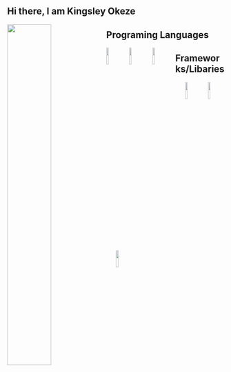## Hi there, I am Kingsley Okeze

<img align="left" width="45%" src="https://github-readme-stats.vercel.app/api?username=kingsley1618&show_icons=true&theme=cobalt"/>

## Programing Languages
<img align="left" width="10%" src="https://img.shields.io/badge/javascript-%23323330.svg?style=for-the-badge&logo=javascript&logoColor=%23F7DF1E"/>
<img align="left" width="10%" src="https://img.shields.io/badge/typescript-%23007ACC.svg?style=for-the-badge&logo=typescript&logoColor=white"/>
<img align="left" width="10%" src="https://img.shields.io/badge/-GraphQL-E10098?style=for-the-badge&logo=graphql&logoColor=white"/>


## Frameworks/Libaries
<div align = "center">
<img align="left" width="10%" src="https://img.shields.io/badge/Next-black?style=for-the-badge&logo=next.js&logoColor=white"/>
<img align="left" width="10%" src="https://img.shields.io/badge/react-%2320232a.svg?style=for-the-badge&logo=react&logoColor=%2361DAFB"/>
<img align="left" width="10%" src="https://img.shields.io/badge/tailwindcss-%2338B2AC.svg?style=for-the-badge&logo=tailwind-css&logoColor=white"/>
</div>
